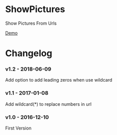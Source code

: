 # ShowPictures

Show Pictures From Urls

[Demo](https://anemology.github.io/ShowPictures/ShowPicsFromUrl.html)

# Changelog

### v1.2 - 2018-06-09
Add option to add leading zeros when use wildcard

### v1.1 - 2017-01-08
Add wildcard(*) to replace numbers in url

### v1.0 - 2016-12-10
First Version